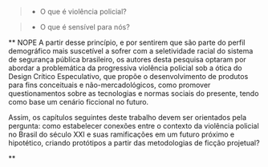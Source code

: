 
> - O que é violência policial?
 
> - O que é sensível para nós?


**
NOPE
A partir desse princípio, e por sentirem que são parte do perfil demográfico mais suscetível a sofrer com a seletividade racial do sistema de segurança pública brasileiro, os autores desta pesquisa optaram por abordar a problemática da progressiva violência policial sob a ótica do Design Crítico Especulativo, que propõe o desenvolvimento de produtos para fins conceituais e não-mercadológicos, como promover questionamentos sobre as tecnologias e normas sociais do presente, tendo como base um cenário ficcional no futuro. 

 Assim, os capítulos seguintes deste trabalho devem ser orientados pela pergunta: como estabelecer conexões entre o contexto da violência policial no Brasil do século XXI e suas ramificações em um futuro próximo e hipotético, criando protótipos a partir das metodologias de ficção projetual?

**